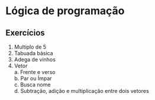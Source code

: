 # Lógica de programação

## Exercícios

1. Multiplo de 5
2. Tabuada básica
3. Adega de vinhos
4. Vetor<br>
   a. Frente e verso<br>
   b. Par ou Ímpar<br>
   c. Busca nome<br>
   d. Subtração, adição e multiplicação entre dois vetores
   
